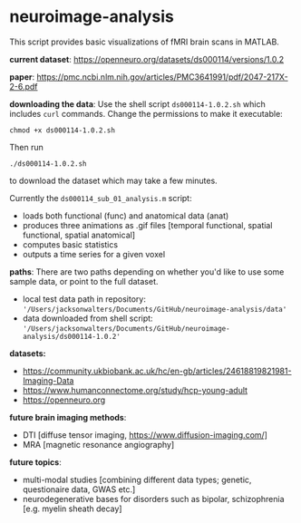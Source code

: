 # neuroimage-analysis
This script provides basic visualizations of fMRI brain scans in MATLAB.

**current dataset**: https://openneuro.org/datasets/ds000114/versions/1.0.2

**paper**: https://pmc.ncbi.nlm.nih.gov/articles/PMC3641991/pdf/2047-217X-2-6.pdf

**downloading the data**: Use the shell script `ds000114-1.0.2.sh` which includes `curl` commands. Change the permissions to make it executable:

`
chmod +x ds000114-1.0.2.sh
`

Then run 

`./ds000114-1.0.2.sh`

to download the dataset which may take a few minutes.

Currently the `ds000114_sub_01_analysis.m` script:
  - loads both functional (func) and anatomical data (anat)
  - produces three animations as .gif files [temporal functional, spatial functional, spatial anatomical]
  - computes basic statistics
  - outputs a time series for a given voxel

**paths**: There are two paths depending on whether you'd like to use some sample data, or point to the full dataset.

- local test data path in repository: `'/Users/jacksonwalters/Documents/GitHub/neuroimage-analysis/data'`
- data downloaded from shell script: `'/Users/jacksonwalters/Documents/GitHub/neuroimage-analysis/ds000114-1.0.2'`

**datasets:**
- https://community.ukbiobank.ac.uk/hc/en-gb/articles/24618819821981-Imaging-Data
- https://www.humanconnectome.org/study/hcp-young-adult
- https://openneuro.org

**future brain imaging methods**:
- DTI [diffuse tensor imaging, https://www.diffusion-imaging.com/]
- MRA [magnetic resonance angiography]

**future topics**:
- multi-modal studies [combining different data types; genetic, questionaire data, GWAS etc.]
- neurodegenerative bases for disorders such as bipolar, schizophrenia [e.g. myelin sheath decay]

